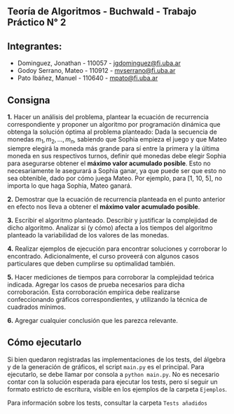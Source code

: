 ## Teoría de Algoritmos - Buchwald - Trabajo Práctico N° 2

## Integrantes:
- Dominguez, Jonathan - 110057 - jgdominguez@fi.uba.ar
- Godoy Serrano, Mateo - 110912 - mvserrano@fi.uba.ar
- Pato Ibáñez, Manuel - 110640 - mpato@fi.uba.ar

## Consigna
****1.****  Hacer un análisis del problema, plantear la ecuación de recurrencia correspondiente y proponer un algoritmo por programación dinámica que obtenga la solución óptima al problema planteado: Dada la secuencia de monedas $m_1, m_2, ..., m_n$, sabiendo que Sophia empieza el juego y que Mateo siempre elegirá la moneda más grande para sí entre la primera y la última moneda en sus respectivos turnos, definir qué monedas debe elegir Sophia para asegurarse obtener el __máximo valor acumulado posible__. Esto no necesariamente le asegurará a Sophia ganar, ya que puede ser que esto no sea obtenible, dado por cómo juega Mateo. Por ejemplo, para [1, 10, 5], no importa lo que haga Sophia, Mateo ganará.

****2.**** Demostrar que la ecuación de recurrencia planteada en el punto anterior en efecto nos lleva a obtener el __máximo valor acumulado posible__.

****3.**** Escribir el algoritmo planteado. Describir y justificar la complejidad de dicho algoritmo. Analizar si (y cómo) afecta a los tiempos del algoritmo planteado la variabilidad de los valores de las monedas.

****4.**** Realizar ejemplos de ejecución para encontrar soluciones y corroborar lo encontrado. Adicionalmente, el curso proveerá con algunos casos particulares que deben cumplirse su optimalidad también.

****5.**** Hacer mediciones de tiempos para corroborar la complejidad teórica indicada. Agregar los casos de prueba necesarios para dicha corroboración. Esta corroboración empírica debe realizarse confeccionando gráficos correspondientes, y utilizando la técnica de cuadrados mínimos.

****6.**** Agregar cualquier conclusión que les parezca relevante.

## Cómo ejecutarlo

Si bien quedaron registradas las implementaciones de los tests, del álgebra y de la generación de gráficos, el script `main.py` es
el principal. Para ejecutarlo, se debe llamar por consola a `python main.py`. No es necesario contar con la solución esperada
para ejecutar los tests, pero sí seguir un formato estricto de escritura, visible en los ejemplos de la carpeta `Ejemplos`.

Para información sobre los tests, consultar la carpeta `Tests añadidos`
